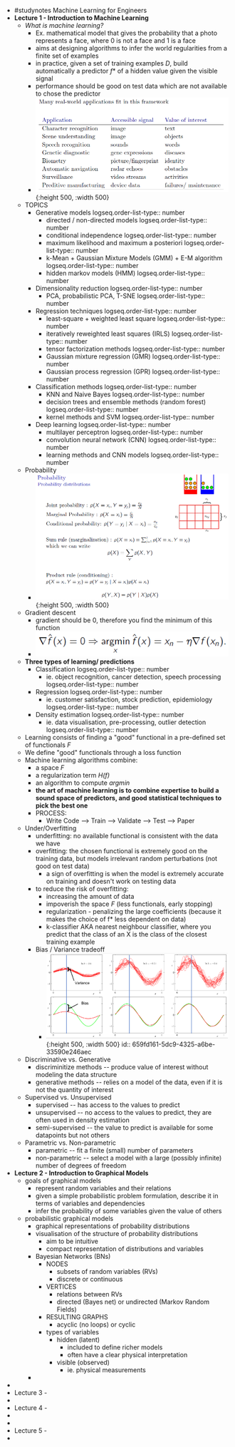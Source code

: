 - #studynotes Machine Learning for Engineers
- **Lecture 1 - Introduction to Machine Learning**
	- *What is machine learning?*
		- Ex. mathematical model that gives the probability that a photo represents a face, where 0 is not a face and 1 is a face
		- aims at designing algorithms to infer the world regularities from a finite set of examples
		- in practice, given a set of training examples *D*, build automatically a predictor *f** of a hidden value given the visible signal
		- performance should be good on test data which are not available to chose the predictor
		- ![image.png](../assets/image_1704969094657_0.png){:height 500, :width 500}
	- TOPICS
		- Generative models
		  logseq.order-list-type:: number
			- directed / non-directed models
			  logseq.order-list-type:: number
			- conditional independence
			  logseq.order-list-type:: number
			- maximum likelihood and maximum a posteriori
			  logseq.order-list-type:: number
			- k-Mean + Gaussian Mixture Models (GMM) + E-M algorithm
			  logseq.order-list-type:: number
			- hidden markov models (HMM)
			  logseq.order-list-type:: number
		- Dimensionality reduction
		  logseq.order-list-type:: number
			- PCA, probabilistic PCA, T-SNE
			  logseq.order-list-type:: number
		- Regression techniques
		  logseq.order-list-type:: number
			- least-square + weighted least square
			  logseq.order-list-type:: number
			- iteratively reweighted least squares (IRLS)
			  logseq.order-list-type:: number
			- tensor factorization methods
			  logseq.order-list-type:: number
			- Gaussian mixture regression (GMR)
			  logseq.order-list-type:: number
			- Gaussian process regression (GPR)
			  logseq.order-list-type:: number
		- Classification methods
		  logseq.order-list-type:: number
			- KNN and Naive Bayes
			  logseq.order-list-type:: number
			- decision trees and ensemble methods (random forest)
			  logseq.order-list-type:: number
			- kernel methods and SVM
			  logseq.order-list-type:: number
		- Deep learning
		  logseq.order-list-type:: number
			- multilayer perceptron
			  logseq.order-list-type:: number
			- convolution neural network (CNN)
			  logseq.order-list-type:: number
			- learning methods and CNN models
			  logseq.order-list-type:: number
	- Probability
		- ![image.png](../assets/image_1704969740735_0.png){:height 500, :width 500}
	- Gradient descent
		- gradient should be 0, therefore you find the minimum of this function
		- ![image.png](../assets/image_1704970709944_0.png)
	- **Three types of learning/ predictions**
		- Classification
		  logseq.order-list-type:: number
			- ie. object recognition, cancer detection, speech processing
			  logseq.order-list-type:: number
		- Regression
		  logseq.order-list-type:: number
			- ie. customer satisfaction, stock prediction, epidemiology
			  logseq.order-list-type:: number
		- Density estimation
		  logseq.order-list-type:: number
			- ie. data visualisation, pre-processing, outlier detection
			  logseq.order-list-type:: number
	- Learning consists of finding a "good" functional in a pre-defined set of functionals *F*
	- We define "good" functionals through a loss function
	- Machine learning algorithms combine:
		- a space *F*
		- a regularization term *H(f)*
		- an algorithm to compute *argmin*
		- **the art of machine learning is to combine expertise to build a sound space of predictors, and good statistical techniques to pick the best one**
		- PROCESS:
			- Write Code --> Train --> Validate --> Test --> Paper
	- Under/Overfitting
		- underfitting: no available functional is consistent with the data we have
		- overfitting: the chosen functional is extremely good on the training data, but models irrelevant random perturbations (not good on test data)
			- a sign of overfitting is when the model is extremely accurate on training and doesn't work on testing data
		- to reduce the risk of overfitting:
			- increasing the amount of data
			- impoverish the space *F* (less functionals, early stopping)
			- regularization - penalizing the large coefficients (because it makes the choice of f* less dependent on data)
			- k-classifier AKA nearest neighbour classifier, where you predict that the class of an X is the class of the closest training example
		- Bias / Variance tradeoff
			- ![image.png](../assets/image_1704972686975_0.png){:height 500, :width 500}
			  id:: 659fd161-5dc9-4325-a6be-33590e246aec
	- Discriminative vs. Generative
		- discriminitize methods -- produce value of interest without modeling the data structure
		- generative methods -- relies on a model of the data, even if it is not the quantity of interest
	- Supervised vs. Unsupervised
		- supervised -- has access to the values to predict
		- unsupervised -- no access to the values to predict, they are often used in density estimation
		- semi-supervised -- the value to predict is available for some datapoints but not others
	- Parametric vs. Non-parametric
		- parametric -- fit a finite (small) number of parameters
		- non-parametric -- select a model with a large (possibly infinite) number of degrees of freedom
- **Lecture 2 - Introduction to Graphical Models**
	- goals of graphical models
		- represent random variables and their relations
		- given a simple probabilistic problem formulation, describe it in terms of variables and dependencies
		- infer the probability of some variables given the value of others
	- probabilistic graphical models
		- graphical representations of probability distributions
		- visualisation of the structure of probability distributions
			- aim to be intuitive
			- compact representation of distributions and variables
		- Bayesian Networks (BNs)
			- NODES
				- subsets of random variables (RVs)
				- discrete or continuous
			- VERTICES
				- relations between RVs
				- directed (Bayes net) or undirected (Markov Random Fields)
			- RESULTING GRAPHS
				- acyclic (no loops) or cyclic
			- types of variables
				- hidden (latent)
					- included to define richer models
					- often have a clear physical interpretation
				- visible (observed)
					- ie. physical measurements
		-
-
- Lecture 3 -
-
- Lecture 4 -
-
-
- Lecture 5 -
-